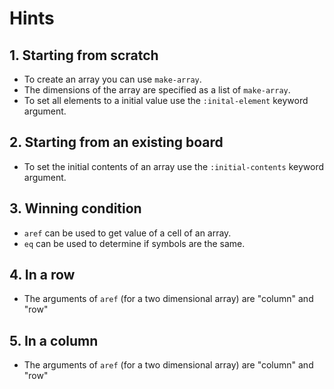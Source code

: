 # Hints

## 1. Starting from scratch

- To create an array you can use `make-array`.
- The dimensions of the array are specified as a list of `make-array`.
- To set all elements to a initial value use the `:inital-element` keyword argument.

## 2. Starting from an existing board

- To set the initial contents of an array use the `:initial-contents` keyword argument.

## 3. Winning condition

- `aref` can be used to get value of a cell of an array.
- `eq` can be used to determine if symbols are the same.

## 4. In a row

- The arguments of `aref` (for a two dimensional array) are "column" and "row"

## 5. In a column

- The arguments of `aref` (for a two dimensional array) are "column" and "row"
